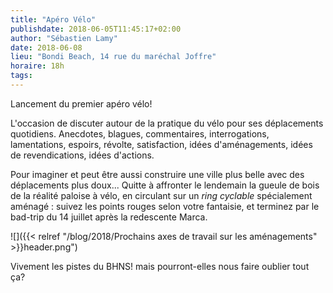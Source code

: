 ```yaml
---
title: "Apéro Vélo"
publishdate: 2018-06-05T11:45:17+02:00
author: "Sébastien Lamy"
date: 2018-06-08
lieu: "Bondi Beach, 14 rue du maréchal Joffre"
horaire: 18h
tags:
---
```


Lancement du premier apéro vélo!

L'occasion de discuter autour de la pratique du vélo pour ses déplacements
quotidiens. Anecdotes, blagues, commentaires, interrogations, lamentations,
espoirs, révolte, satisfaction, idées d'aménagements, idées de revendications,
idées d'actions.

Pour imaginer et peut être aussi construire une ville plus belle avec des
déplacements plus doux... Quitte à affronter le lendemain la gueule de bois de
la réalité paloise à vélo, en circulant sur un  _ring cyclable_ spécialement
aménagé : suivez les points rouges selon votre fantaisie, et terminez par
le bad-trip du 14 juillet après la redescente Marca.

![]({{< relref "/blog/2018/Prochains axes de travail sur les aménagements" >}}header.png")


Vivement les pistes du BHNS! mais pourront-elles nous faire oublier tout ça?
